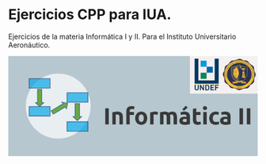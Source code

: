 # Ejercicios CPP para IUA.

Ejercicios de la materia Informática I y II. Para el Instituto Universitario Aeronáutico.

<img style="text-align: center;" src="https://github.com/thiagosequeira/college-exercises/blob/master/image.png"/>
